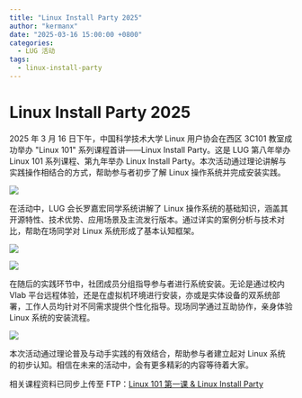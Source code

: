 ```yaml
---
title: "Linux Install Party 2025"
author: "kermanx"
date: "2025-03-16 15:00:00 +0800"
categories:
  - LUG 活动
tags:
  - linux-install-party
---
```


# Linux Install Party 2025

2025 年 3 月 16 日下午，中国科学技术大学 Linux 用户协会在西区 3C101 教室成功举办 "Linux 101" 系列课程首讲——Linux Install Party。这是 LUG 第八年举办 Linux 101 系列课程、第九年举办 Linux Install Party。本次活动通过理论讲解与实践操作相结合的方式，帮助参与者初步了解 Linux 操作系统并完成安装实践。

![](https://ftp.lug.ustc.edu.cn/%E6%B4%BB%E5%8A%A8/2025.03.16_Linux_101_%E7%AC%AC%E4%B8%80%E8%AF%BE_Linux_Install_Party/lip-post.jpg)

在活动中，LUG 会长罗嘉宏同学系统讲解了 Linux 操作系统的基础知识，涵盖其开源特性、技术优势、应用场景及主流发行版本。通过详实的案例分析与技术对比，帮助在场同学对 Linux 系统形成了基本认知框架。

![](https://ftp.lug.ustc.edu.cn/%E6%B4%BB%E5%8A%A8/2025.03.16_Linux_101_%E7%AC%AC%E4%B8%80%E8%AF%BE_Linux_Install_Party/photo_2025-03-16%2023.46.11.jpeg)

![](https://ftp.lug.ustc.edu.cn/%E6%B4%BB%E5%8A%A8/2025.03.16_Linux_101_%E7%AC%AC%E4%B8%80%E8%AF%BE_Linux_Install_Party/IMG_7520.jpeg)

在随后的实践环节中，社团成员分组指导参与者进行系统安装。无论是通过校内 Vlab 平台远程体验，还是在虚拟机环境进行安装，亦或是实体设备的双系统部署，工作人员均针对不同需求提供个性化指导。现场同学通过互助协作，亲身体验 Linux 系统的安装流程。

![](https://ftp.lug.ustc.edu.cn/%E6%B4%BB%E5%8A%A8/2025.03.16_Linux_101_%E7%AC%AC%E4%B8%80%E8%AF%BE_Linux_Install_Party/IMG_7524.jpeg)

本次活动通过理论普及与动手实践的有效结合，帮助参与者建立起对 Linux 系统的初步认知。相信在未来的活动中，会有更多精彩的内容等待着大家。

相关课程资料已同步上传至 FTP：[Linux 101 第一课 & Linux Install Party](https://ftp.lug.ustc.edu.cn/活动/2025.03.16_Linux_101_第一课_Linux_Install_Party/101-2025-1.pdf)
